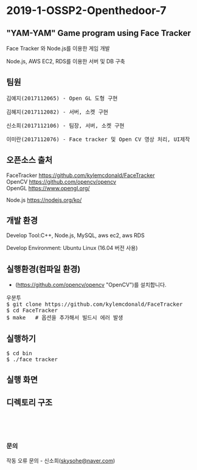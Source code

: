 # 2019-1-OSSP2-Openthedoor-7
## "YAM-YAM" Game program using Face Tracker

Face Tracker 와 Node.js를 이용한 게임 개발

Node.js, AWS EC2, RDS를 이용한 서버 및 DB 구축 


## 팀원
<pre>
김예지(2017112065) - Open GL 도형 구현

김혜지(2017112082) - 서버, 소켓 구현
 
신소희(2017112106) - 팀장, 서버, 소켓 구현

이미란(2017112076) - Face tracker 및 Open CV 영상 처리, UI제작
</pre>

## 오픈소스 출처
FaceTracker
https://github.com/kylemcdonald/FaceTracker  
OpenCV
https://github.com/opencv/opencv  
OpenGL
https://www.opengl.org/

Node.js
https://nodejs.org/ko/


## 개발 환경
Develop Tool:C++, Node.js, MySQL, aws ec2, aws RDS

Develop Environment: Ubuntu Linux (16.04 버전 사용)

## 실행환경(컴파일 환경)

* (https://github.com/opencv/opencv "OpenCV")를 설치합니다.  
<pre>
우분투 
$ git clone https://github.com/kylemcdonald/FaceTracker  
$ cd FaceTracker
$ make   # 옵션을 추가해서 빌드시 에러 발생 
</pre>

## 실행하기
<pre>
$ cd bin
$ ./face_tracker
</pre>

## 실행 화면




## 디렉토리 구조 
<pre>



</pre>

### 문의
작동 오류 문의 - 신소희(skysohe@naver.com)

